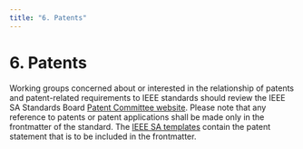 ```yaml
---
title: "6. Patents"
---
```


# 6. Patents

Working groups concerned about or interested in the relationship of patents and patent-related requirements to IEEE standards should review the IEEE SA Standards Board [Patent Committee website](https://standards.ieee.org/about/sasb/patcom/materials.html). Please note that any reference to patents or patent applications shall be made only in the frontmatter of the standard. The [IEEE SA templates](https://standards.ieee.org/develop/drafting-standard/resources.html) contain the patent statement that is to be included in the frontmatter.
